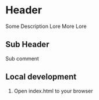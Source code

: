 # Header

Some Description Lore 
More Lore

## Sub Header

Sub comment 


## Local development 

1. Open index.html to your browser 
